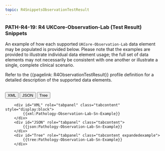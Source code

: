```yaml
---
topic: R4SnippetsObservationTestResult
---
```

### PATH-R4-19: R4 UKCore-Observation-Lab (Test Result) Snippets
An example of how each supported <code>UKCore-Observation-Lab</code> data element may be populated is provided below. Please note that the examples are provided to illustrate individual data element usage; the full set of data elements may not necessarily be consistent with one another or illustrate a single, complete clinical scenario.

Refer to the {{pagelink: R4ObservationTestResult}} profile definition for a detailed description of the supported data elements.

<br>

<div class="tab fhirTree">
  <button class="tablinks active" onclick="openTab(event, 'XML')">XML</button>
  <button class="tablinks" onclick="openTab(event, 'JSON')">JSON</button>
  <button class="tablinks" onclick="openTab(event, 'Tree')">Tree</button>
</div>
    
        <div id="XML" role="tabpanel" class="tabcontent"  style="display:block"> 
            {{xml:Pathology-Observation-Lab-Sn-Example}}
        </div>
        <div id="JSON" role="tabpanel" class="tabcontent">
            {{json:Pathology-Observation-Lab-Sn-Example}}
        </div>
        <div id="Tree" role="tabpanel" class="tabcontent expandedexample">
            {{tree:Pathology-Observation-Lab-Sn-Example}}
        </div>  
